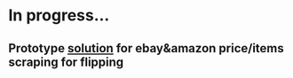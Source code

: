 # In progress...
## Prototype [solution](https://www.freelancer.com/projects/python/Python-Scraping-Script-for-commerce/details) for ebay&amazon price/items scraping for flipping
